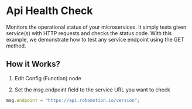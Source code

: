 
# Api Health Check
Monitors the operational status of your microservices. It simply tests given service(s) with HTTP requests and checks the status code. With this example, we demonstrate how to test any service endpoint using the GET method.

## How it Works?
1. Edit Config (Function) node

2. Set the msg.endpoint field to the service URL you want to check
```js
msg.endpoint = "https://api.robomotion.io/version";
```
